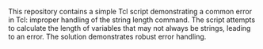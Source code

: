 This repository contains a simple Tcl script demonstrating a common error in Tcl: improper handling of the string length command.  The script attempts to calculate the length of variables that may not always be strings, leading to an error.  The solution demonstrates robust error handling.